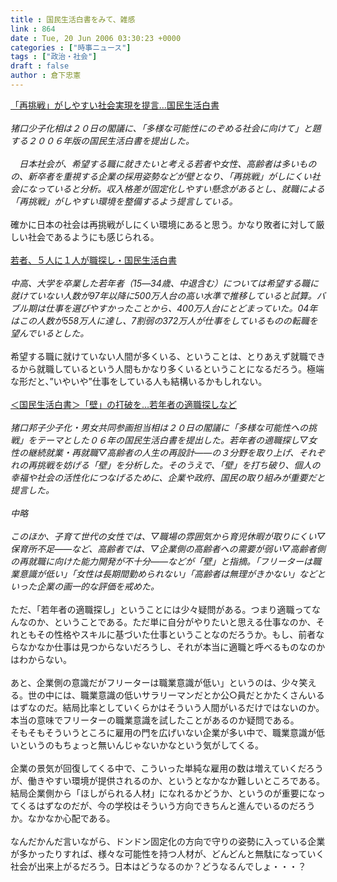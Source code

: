 ```yaml
---
title : 国民生活白書をみて、雑感
link : 864
date : Tue, 20 Jun 2006 03:30:23 +0000
categories : ["時事ニュース"]
tags : ["政治・社会"]
draft : false
author : 倉下忠憲
---
```


<A HREF="http://www.yomiuri.co.jp/atmoney/news/20060620i102.htm?from=main1" TARGET="_blank">「再挑戦」がしやすい社会実現を提言…国民生活白書</A><BR><BR><I>猪口少子化相は２０日の閣議に、「多様な可能性にのぞめる社会に向けて」と題する２００６年版の国民生活白書を提出した。<BR><BR>　日本社会が、希望する職に就きたいと考える若者や女性、高齢者は多いものの、新卒者を重視する企業の採用姿勢などが壁となり、「再挑戦」がしにくい社会になっていると分析。収入格差が固定化しやすい懸念があるとし、就職による「再挑戦」がしやすい環境を整備するよう提言している。</I><BR><BR>確かに日本の社会は再挑戦がしにくい環境にあると思う。かなり敗者に対して厳しい社会であるようにも感じられる。<BR><BR><A HREF="http://www.nikkei.co.jp/news/main/20060620AT3S1901U20062006.html" TARGET="_blank">若者、５人に１人が職探し・国民生活白書</A><BR><BR><I>中高、大学を卒業した若年者（15―34歳、中退含む）については希望する職に就けていない人数が97年以降に500万人台の高い水準で推移していると試算。バブル期は仕事を選びやすかったことから、400万人台にとどまっていた。04年はこの人数が558万人に達し、7割弱の372万人が仕事をしているものの転職を望んでいるとした。</I><BR><BR>希望する職に就けていない人間が多くいる、ということは、とりあえず就職できるから就職しているという人間もかなり多くいるということになるだろう。極端な形だと、”いやいや”仕事をしている人も結構いるかもしれない。<BR><BR><A HREF="http://headlines.yahoo.co.jp/hl?a=20060620-00000030-mai-pol" TARGET="_blank">＜国民生活白書＞「壁」の打破を…若年者の適職探しなど</A><BR><BR><I>猪口邦子少子化・男女共同参画担当相は２０日の閣議に「多様な可能性への挑戦」をテーマとした０６年の国民生活白書を提出した。若年者の適職探し▽女性の継続就業・再就職▽高齢者の人生の再設計――の３分野を取り上げ、それぞれの再挑戦を妨げる「壁」を分析した。そのうえで、「壁」を打ち破り、個人の幸福や社会の活性化につなげるために、企業や政府、国民の取り組みが重要だと提言した。<BR><BR>中略<BR><BR>このほか、子育て世代の女性では、▽職場の雰囲気から育児休暇が取りにくい▽保育所不足――など、高齢者では、▽企業側の高齢者への需要が弱い▽高齢者側の再就職に向けた能力開発が不十分――などが「壁」と指摘。「フリーターは職業意識が低い」「女性は長期間勤められない」「高齢者は無理がきかない」などといった企業の画一的な評価を戒めた。</I><BR><BR>ただ、「若年者の適職探し」ということには少々疑問がある。つまり適職ってなんなのか、ということである。ただ単に自分がやりたいと思える仕事なのか、それともその性格やスキルに基づいた仕事ということなのだろうか。もし、前者ならなかなか仕事は見つからないだろうし、それが本当に適職と呼べるものなのかはわからない。<BR><BR>あと、企業側の意識だがフリーターは職業意識が低い」というのは、少々笑える。世の中には、職業意識の低いサラリーマンだとか公○員だとかたくさんいるはずなのだ。結局比率としていくらかはそういう人間がいるだけではないのか。本当の意味でフリーターの職業意識を試したことがあるのか疑問である。<BR>そもそもそういうところに雇用の門を広げいない企業が多い中で、職業意識が低いというのもちょっと無いんじゃないかなという気がしてくる。<BR><BR>企業の景気が回復してくる中で、こういった単純な雇用の数は増えていくだろうが、働きやすい環境が提供されるのか、というとなかなか難しいところである。<BR>結局企業側から「ほしがられる人材」になれるかどうか、というのが重要になってくるはずなのだが、今の学校はそういう方向できちんと進んでいるのだろうか。なかなか心配である。<BR><BR>なんだかんだ言いながら、ドンドン固定化の方向で守りの姿勢に入っている企業が多かったりすれば、様々な可能性を持つ人材が、どんどんと無駄になっていく社会が出来上がるだろう。日本はどうなるのか？どうなるんでしょ・・・？<br><br>
